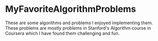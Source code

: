 # MyFavoriteAlgorithmProblems
These are some algorithms and problems I enjoyed implementing them.
These problems are mostly problems in Stanford's Algorithm course in Coursera which I have found them challenging and fun.
